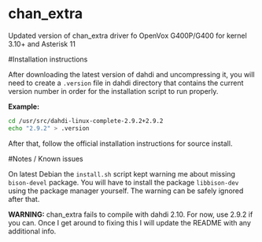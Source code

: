 chan_extra
==========

Updated version of chan_extra driver fo OpenVox G400P/G400 for kernel 3.10+ and Asterisk 11

#Installation instructions

After downloading the latest version of dahdi and uncompressing it, you will need to create a `.version` file in dahdi directory that contains the current version number in order for the installation script to run properly.

**Example:**

```bash
cd /usr/src/dahdi-linux-complete-2.9.2+2.9.2
echo "2.9.2" > .version
```

After that, follow the official installation instructions for source install.

#Notes / Known issues

On latest Debian the `install.sh` script kept warning me about missing `bison-devel` package. You will have to install the package `libbison-dev` using the package manager yourself. The warning can be safely ignored after that.

**WARNING:** chan_extra fails to compile with dahdi 2.10. For now, use 2.9.2 if you can. Once I get around to fixing this I will update the README with any additional info.
